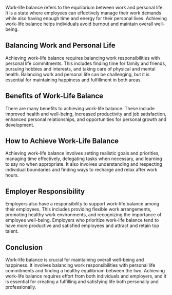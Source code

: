 
Work-life balance refers to the equilibrium between work and personal life. It is a state where employees can effectively manage their work demands while also having enough time and energy for their personal lives. Achieving work-life balance helps individuals avoid burnout and maintain overall well-being.

Balancing Work and Personal Life
--------------------------------

Achieving work-life balance requires balancing work responsibilities with personal life commitments. This includes finding time for family and friends, pursuing hobbies and interests, and taking care of physical and mental health. Balancing work and personal life can be challenging, but it is essential for maintaining happiness and fulfillment in both areas.

Benefits of Work-Life Balance
-----------------------------

There are many benefits to achieving work-life balance. These include improved health and well-being, increased productivity and job satisfaction, enhanced personal relationships, and opportunities for personal growth and development.

How to Achieve Work-Life Balance
--------------------------------

Achieving work-life balance involves setting realistic goals and priorities, managing time effectively, delegating tasks when necessary, and learning to say no when appropriate. It also involves understanding and respecting individual boundaries and finding ways to recharge and relax after work hours.

Employer Responsibility
-----------------------

Employers also have a responsibility to support work-life balance among their employees. This includes providing flexible work arrangements, promoting healthy work environments, and recognizing the importance of employee well-being. Employers who prioritize work-life balance tend to have more productive and satisfied employees and attract and retain top talent.

Conclusion
----------

Work-life balance is crucial for maintaining overall well-being and happiness. It involves balancing work responsibilities with personal life commitments and finding a healthy equilibrium between the two. Achieving work-life balance requires effort from both individuals and employers, and it is essential for creating a fulfilling and satisfying life both personally and professionally.
